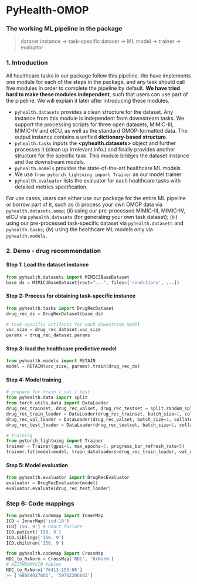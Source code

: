 # PyHealth-OMOP
### The working ML pipeline in the package
> dataset instance -> task-specific dataset -> ML model -> trainer -> evaluator

### 1. Introduction
All healthcare tasks in our package follow this pipeline. We have implements one module for each of the steps in the package, and any task should call five modules in order to complete the pipeline by default. **We have tried hard to make these modules independent**, such that users can use part of the pipeline. We will explain it later after introducing these modules.
- ```pyhealth.datasets``` provides a clean structure for the dataset. Any instance from this module is independent from downstream tasks. We support the processing scripts for three open datasets, MIMIC-III, MIMIC-IV and eICU, as well as the standard OMOP-formatted data. The output instance contains a unified **dictionary-based structure**.
- ```pyhealth.tasks``` inputs the **<pyhealth.datasets>** object and further processes it (clean up irrelevant info.) and finally provides another structure for the specific task. This module bridges the dataset instance and the downstream models.
- ```pyhealth.models``` provides the state-of-the-art healthcare ML models
- We use ```from pytorch_lightning import Trainer``` as our model trainer
- ```pyhealth.evaluator``` lists the evaluator for each healthcare tasks with detailed metrics specification.

For use cases, users can either use our package for the entire ML pipeline or borrow part of it, such as (i) process your own OMOP data via ```pyhealth.datasets.omop```; (ii) using our pre-processed MIMIC-III, MIMIC-IV, eICU via ```pyhealth.datasets``` (for generating your own task dataset); (iii) using our pre-processed task-specific dataset  via ```pyhealth.datasets``` and ```pyhealth.tasks```; (iv) using the healthcare ML models only via ```pyhealth.models```.

### 2. Demo - drug recommendation
#### Step 1: Load the dataset instance
```python
from pyhealth.datasets import MIMIC3BaseDataset
base_ds = MIMIC3BaseDataset(root="...", files=['conditions', ...])
```
#### Step 2: Process for obtaining task-specific instance
```python
from pyhealth.tasks import DrugRecDataset
drug_rec_ds = DrugRecDataset(base_ds)

# task-specific artifacts for each downstream model
voc_size = drug_rec_dataset.voc_size
params = drug_rec_dataset.params
```
#### Step 3: load the healthcare predictive model
```python
from pyhealth.models import RETAIN
model = RETAIN(voc_size, params).train(drug_rec_ds)
```
#### Step 4: Model training
```python
# prepare for train / val / test
from pyhealth.data import split
from torch.utils.data import DataLoader
drug_rec_trainset, drug_rec_valset, drug_rec_testset = split.random_split(drug_rec_dataset, [0.8, 0.1, 0.1])
drug_rec_train_loader = DataLoader(drug_rec_trainset, batch_size=1, collate_fn=lambda x: x[0])
drug_rec_val_loader = DataLoader(drug_rec_valset, batch_size=1, collate_fn=lambda x: x[0])
drug_rec_test_loader = DataLoader(drug_rec_testset, batch_size=1, collate_fn=lambda x: x[0])

# training
from pytorch_lightning import Trainer
trainer = Trainer(gpus=1, max_epochs=3, progress_bar_refresh_rate=5)
trainer.fit(model=model, train_dataloaders=drug_rec_train_loader, val_dataloaders=drug_rec_val_loader)
```
#### Step 5: Model evaluation
```python
from pyhealth.evaluator import DrugRecEvaluator
evaluator = DrugRecEvaluator(model)
evaluator.evaluate(drug_rec_test_loader)
```

### Step 6: Code mappings
```python
from pyhealth.codemap import InnerMap
ICD = InnerMap('icd-10')
ICD['I50. 9'] # heart failure
ICD.patient('I50. 9')
ICD.siblings('I50. 9')
ICD.children('I50. 9')

from pyhealth.codemap import CrossMap
NDC_to_RxNorm = CrossMap('NDC', 'RxNorm')
# AZITHROMYCIN tablet
NDC_to_RxNorm['76413-153-06']
>> ['68084027801', '59762306003']
```

